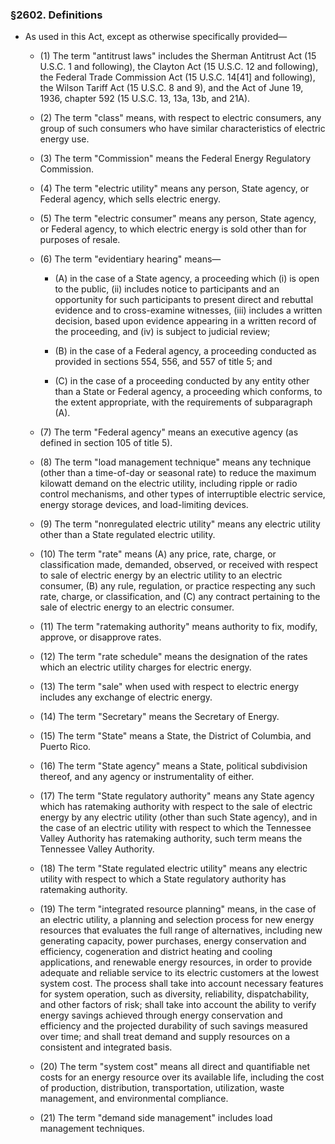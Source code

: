 ### §2602. Definitions
* As used in this Act, except as otherwise specifically provided—

  * (1) The term "antitrust laws" includes the Sherman Antitrust Act (15 U.S.C. 1 and following), the Clayton Act (15 U.S.C. 12 and following), the Federal Trade Commission Act (15 U.S.C. 14[41] and following), the Wilson Tariff Act (15 U.S.C. 8 and 9), and the Act of June 19, 1936, chapter 592 (15 U.S.C. 13, 13a, 13b, and 21A).

  * (2) The term "class" means, with respect to electric consumers, any group of such consumers who have similar characteristics of electric energy use.

  * (3) The term "Commission" means the Federal Energy Regulatory Commission.

  * (4) The term "electric utility" means any person, State agency, or Federal agency, which sells electric energy.

  * (5) The term "electric consumer" means any person, State agency, or Federal agency, to which electric energy is sold other than for purposes of resale.

  * (6) The term "evidentiary hearing" means—

    * (A) in the case of a State agency, a proceeding which (i) is open to the public, (ii) includes notice to participants and an opportunity for such participants to present direct and rebuttal evidence and to cross-examine witnesses, (iii) includes a written decision, based upon evidence appearing in a written record of the proceeding, and (iv) is subject to judicial review;

    * (B) in the case of a Federal agency, a proceeding conducted as provided in sections 554, 556, and 557 of title 5; and

    * (C) in the case of a proceeding conducted by any entity other than a State or Federal agency, a proceeding which conforms, to the extent appropriate, with the requirements of subparagraph (A).


  * (7) The term "Federal agency" means an executive agency (as defined in section 105 of title 5).

  * (8) The term "load management technique" means any technique (other than a time-of-day or seasonal rate) to reduce the maximum kilowatt demand on the electric utility, including ripple or radio control mechanisms, and other types of interruptible electric service, energy storage devices, and load-limiting devices.

  * (9) The term "nonregulated electric utility" means any electric utility other than a State regulated electric utility.

  * (10) The term "rate" means (A) any price, rate, charge, or classification made, demanded, observed, or received with respect to sale of electric energy by an electric utility to an electric consumer, (B) any rule, regulation, or practice respecting any such rate, charge, or classification, and (C) any contract pertaining to the sale of electric energy to an electric consumer.

  * (11) The term "ratemaking authority" means authority to fix, modify, approve, or disapprove rates.

  * (12) The term "rate schedule" means the designation of the rates which an electric utility charges for electric energy.

  * (13) The term "sale" when used with respect to electric energy includes any exchange of electric energy.

  * (14) The term "Secretary" means the Secretary of Energy.

  * (15) The term "State" means a State, the District of Columbia, and Puerto Rico.

  * (16) The term "State agency" means a State, political subdivision thereof, and any agency or instrumentality of either.

  * (17) The term "State regulatory authority" means any State agency which has ratemaking authority with respect to the sale of electric energy by any electric utility (other than such State agency), and in the case of an electric utility with respect to which the Tennessee Valley Authority has ratemaking authority, such term means the Tennessee Valley Authority.

  * (18) The term "State regulated electric utility" means any electric utility with respect to which a State regulatory authority has ratemaking authority.

  * (19) The term "integrated resource planning" means, in the case of an electric utility, a planning and selection process for new energy resources that evaluates the full range of alternatives, including new generating capacity, power purchases, energy conservation and efficiency, cogeneration and district heating and cooling applications, and renewable energy resources, in order to provide adequate and reliable service to its electric customers at the lowest system cost. The process shall take into account necessary features for system operation, such as diversity, reliability, dispatchability, and other factors of risk; shall take into account the ability to verify energy savings achieved through energy conservation and efficiency and the projected durability of such savings measured over time; and shall treat demand and supply resources on a consistent and integrated basis.

  * (20) The term "system cost" means all direct and quantifiable net costs for an energy resource over its available life, including the cost of production, distribution, transportation, utilization, waste management, and environmental compliance.

  * (21) The term "demand side management" includes load management techniques.